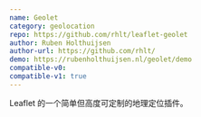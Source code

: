 ```yaml
---
name: Geolet
category: geolocation
repo: https://github.com/rhlt/leaflet-geolet
author: Ruben Holthuijsen
author-url: https://github.com/rhlt/
demo: https://rubenholthuijsen.nl/geolet/demo
compatible-v0:
compatible-v1: true
---
```


Leaflet 的一个简单但高度可定制的地理定位插件。
